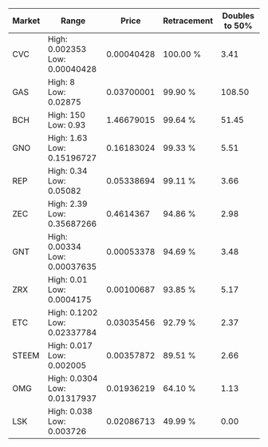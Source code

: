 | Market | Range | Price| Retracement | Doubles to 50% |
| --- | --- | --- | --- | --- |
| CVC | High: 0.002353<br />Low: 0.00040428 | 0.00040428 | 100.00 % | 3.41 |
| GAS | High: 8<br />Low: 0.02875 | 0.03700001 | 99.90 % | 108.50 |
| BCH | High: 150<br />Low: 0.93 | 1.46679015 | 99.64 % | 51.45 |
| GNO | High: 1.63<br />Low: 0.15196727 | 0.16183024 | 99.33 % | 5.51 |
| REP | High: 0.34<br />Low: 0.05082 | 0.05338694 | 99.11 % | 3.66 |
| ZEC | High: 2.39<br />Low: 0.35687266 | 0.4614367 | 94.86 % | 2.98 |
| GNT | High: 0.00334<br />Low: 0.00037635 | 0.00053378 | 94.69 % | 3.48 |
| ZRX | High: 0.01<br />Low: 0.0004175 | 0.00100687 | 93.85 % | 5.17 |
| ETC | High: 0.1202<br />Low: 0.02337784 | 0.03035456 | 92.79 % | 2.37 |
| STEEM | High: 0.017<br />Low: 0.002005 | 0.00357872 | 89.51 % | 2.66 |
| OMG | High: 0.0304<br />Low: 0.01317937 | 0.01936219 | 64.10 % | 1.13 |
| LSK | High: 0.038<br />Low: 0.003726 | 0.02086713 | 49.99 % | 0.00 |
